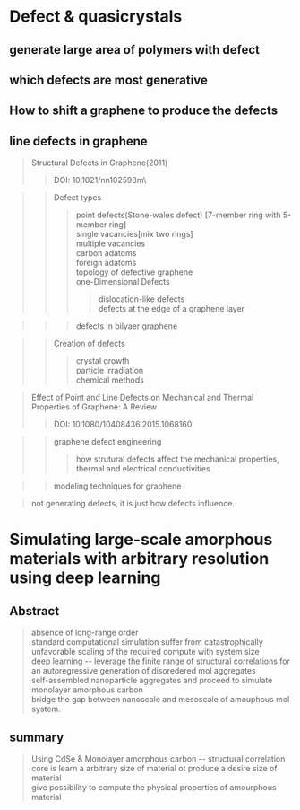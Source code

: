 # Defect & quasicrystals

## generate large area of polymers with defect

## which defects are most generative

## How to shift a graphene to produce the defects

## line defects in graphene
> Structural Defects in Graphene(2011) 
>> DOI: 10.1021/nn102598m\

>> Defect types
>>> point defects(Stone-wales defect) [7-member ring with 5-member ring]\
>>> single vacancies[mix two rings]\
>>> multiple vacancies\
>>> carbon adatoms\
>>> foreign adatoms\
>>> topology of defective graphene\
>>> one-Dimensional Defects 
>>>> dislocation-like defects\
>>>> defects at the edge of a graphene layer

>>> defects in bilyaer graphene

>> Creation of defects
>>> crystal growth\
>>> particle irradiation\
>>> chemical methods

> Effect of Point and Line Defects on Mechanical and Thermal Properties of Graphene: A Review
>> DOI: 10.1080/10408436.2015.1068160

>> graphene defect engineering
>>> how strutural defects affect the mechanical properties, thermal and electrical conductivities

>> modeling techniques for graphene

> not generating defects, it is just how defects influence.





# Simulating large-scale amorphous materials with arbitrary resolution using deep learning

## Abstract
> absence of long-range order\
> standard computational simulation suffer from catastrophically unfavorable scaling of the required compute with system size\
> deep learning -- leverage the finite range of structural correlations for an autoregressive generation of disoredered mol aggregates\
> self-assembled nanoparticle aggregates and proceed to simulate monolayer amorphous carbon\
> bridge the gap between nanoscale and mesoscale of amouphous mol system.

## summary
> Using CdSe & Monolayer amorphous carbon -- structural correlation\
> core is learn a arbitrary size of material ot produce a desire size of material\
> give possibility to compute the physical properties of amourphous material
